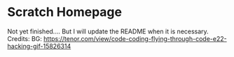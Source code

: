 # Scratch Homepage

Not yet finished.... But I will update the README when it is necessary.
Credits:
BG: https://tenor.com/view/code-coding-flying-through-code-e22-hacking-gif-15826314
